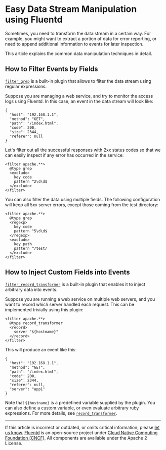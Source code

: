 # Easy Data Stream Manipulation using Fluentd

Sometimes, you need to transform the data stream in a certain way. For example,
you might want to extract a portion of data for error reporting, or need to
append additional information to events for later inspection.

This article explains the common data manipulation techniques in detail.


## How to Filter Events by Fields

[`filter_grep`](/plugins/filter/grep.md) is a built-in plugin that allows to
filter the data stream using regular expressions.

Suppose you are managing a web service, and try to monitor the access logs using
Fluentd. In this case, an event in the data stream will look like:

```
{
  "host": "192.168.1.1",
  "method": "GET",
  "path": "/index.html",
  "code": 200,
  "size": 2344,
  "referer": null
}
```

Let's filter out all the successful responses with 2xx status codes so that we
can easily inspect if any error has occurred in the service:

```
<filter apache.**>
  @type grep
  <exclude>
    key code
    pattern ^2\d\d$
  </exclude>
</filter>
```

You can also filter the data using multiple fields. The following configuration
will keep all 5xx server errors, except those coming from the test directory:

```
<filter apache.**>
  @type grep
  <regexp>
    key code
    pattern ^5\d\d$
  </regexp>
  <exclude>
    key path
    pattern ^/test/
  </exclude>
</filter>
```


## How to Inject Custom Fields into Events

[`filter_record_transformer`](/plugins/filter/record_transformer.md) is a
built-in plugin that enables it to inject arbitrary data into events.

Suppose you are running a web service on multiple web servers, and you want to
record which server handled each request. This can be implemented trivially
using this plugin:

```
<filter apache.**>
  @type record_transformer
  <record>
    server "${hostname}"
  </record>
</filter>
```

This will produce an event like this:

```
{
  "host": "192.168.1.1",
  "method": "GET",
  "path": "/index.html",
  "code": 200,
  "size": 2344,
  "referer": null,
  "server": "app1"
}
```

Note that `${hostname}` is a predefined variable supplied by the plugin. You can
also define a custom variable, or even evaluate arbitrary ruby expressions. For
more details, see [`record_transformer`](/plugins/filter/record_transformer.md).


------------------------------------------------------------------------

If this article is incorrect or outdated, or omits critical information, please
[let us know](https://github.com/fluent/fluentd-docs-gitbook/issues?state=open).
[Fluentd](http://www.fluentd.org/) is an open-source project under
[Cloud Native Computing Foundation (CNCF)](https://cncf.io/). All components are
available under the Apache 2 License.
